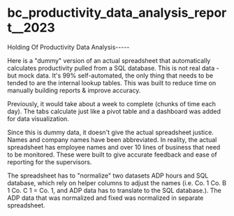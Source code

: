 # bc_productivity_data_analysis_report__2023
Holding Of Productivity Data Analysis-----

Here is a "dummy" version of an actual spreadsheet that automatically calculates productivity pulled from a SQL database. This is not real data - but mock data. It's 99% self-automated, the only thing that needs to be tended to are the internal lookup tables. This was built to reduce time on manually building reports & improve accuracy.

Previously, it would take about a week to complete (chunks of time each day). The tabs calculate just like a pivot table and a dashboard was added for data visualization.

Since this is dummy data, it doesn't give the actual spreadsheet justice.  Names and company names have been abbreviated. In reality, the actual spreadsheet has employee names and over 10 lines of business that need to be monitored. These were built to give accurate feedback and ease of reporting for the supervisors.

The spreadsheet has to "normalize" two datasets ADP hours and SQL database, which rely on helper columns to adjust the names (i.e. Co. 1 Co. B 1 Co. C 1 = Co. 1, and ADP data has to translate to the SQL database.). The ADP data that was normalized and fixed was normalized in separate spreadsheet.
